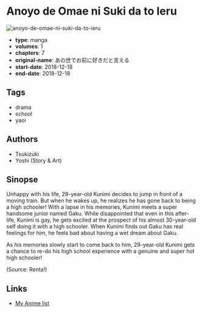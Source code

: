 # Anoyo de Omae ni Suki da to Ieru

![anoyo-de-omae-ni-suki-da-to-ieru](https://cdn.myanimelist.net/images/manga/3/245811.jpg)

-   **type**: manga
-   **volumes**: 1
-   **chapters**: 7
-   **original-name**: あの世でお前に好きだと言える
-   **start-date**: 2018-12-18
-   **end-date**: 2018-12-18

## Tags

-   drama
-   school
-   yaoi

## Authors

-   Tsukizuki
-   Yoshi (Story & Art)

## Sinopse

Unhappy with his life, 29-year-old Kunimi decides to jump in front of a moving train. But when he wakes up, he realizes he has gone back to being a high schooler! With a lapse in his memories, Kunimi meets a super handsome junior named Gaku. While disappointed that even in this after-life, Kunimi is gay, he gets excited at the prospect of his almost 30-year-old self doing it with a high schooler. When Kunimi finds out Gaku has real feelings for him, he feels bad about having a wet dream about Gaku.

As his memories slowly start to come back to him, 29-year-old Kunimi gets a chance to re-do his high school experience with a genuine and super hot high schooler!

(Source: Renta!)

## Links

-   [My Anime list](https://myanimelist.net/manga/137290/Anoyo_de_Omae_ni_Suki_da_to_Ieru)
